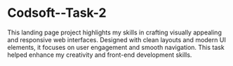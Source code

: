 # Codsoft--Task-2
This landing page project highlights my skills in crafting visually appealing and responsive web interfaces. Designed with clean layouts and modern UI elements, it focuses on user engagement and smooth navigation. This task helped enhance my creativity and front-end development skills.
